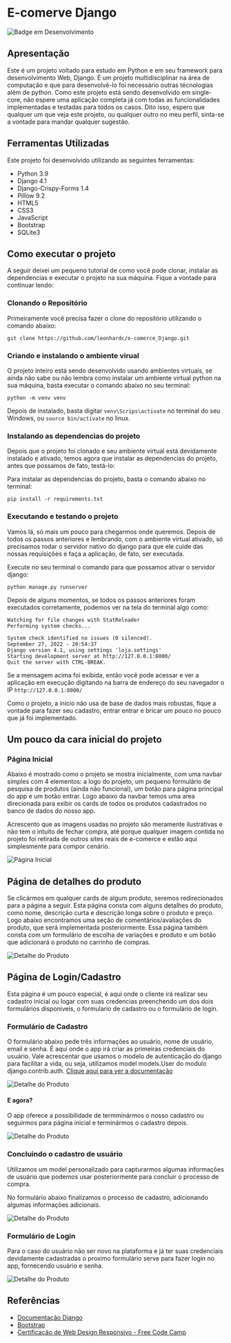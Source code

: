 # E-comerve Django

![Badge em Desenvolvimento](http://img.shields.io/static/v1?label=STATUS&message=EM%20DESENVOLVIMENTO&color=GREEN&style=for-the-badge)

## Apresentação

Este é um projeto voltado para estudo em Python e em seu framework para desenvolvimento Web, Django. É um projeto multidisciplinar na área de computação e que para desenvolvê-lo foi necessário outras técnologias além de python. 
Como este projeto está sendo desenvolvido em single-core, não espere uma aplicação completa já com todas as funcionalidades implementadas e testadas para todos os casos. Dito isso, espero que qualquer um que veja este projeto, ou qualquer outro no meu perfil, sinta-se a vontade para mandar qualquer sugestão.

## Ferramentas Utilizadas

Este projeto foi desenvolvido utilizando as seguintes ferramentas:

* Python 3.9
* Django 4.1
* Django-Crispy-Forms 1.4
* Pillow 9.2
* HTML5
* CSS3
* JavaScript
* Bootstrap
* SQLite3

## Como executar o projeto

A seguir deixei um pequeno tutorial de como você pode clonar, instalar as dependencias e executar o projeto na sua máquina. Fique a vontade para continuar lendo:

### Clonando o Repositório
Primeiramente você precisa fazer o clone do repositório utilizando o comando abaixo:

```
git clone https://github.com/leonhardc/e-comerce_Django.git
```

### Criando e instalando o ambiente virual
O projeto inteiro está sendo desenvolvido usando ambientes virtuais, se ainda não sabe ou não lembra como instalar um ambiente virtual python na sua máquina, basta executar o comando abaixo no seu terminal:

```
python -m venv venv
```

Depois de instalado, basta digitar `venv\Scrips\activate` no terminal do seu Windows, ou `source bin/activate` no linux.

### Instalando as dependencias do projeto

Depois que o projeto foi clonado e seu ambiente virtual está devidamente instalado e ativado, temos agora que instalar as dependencias do projeto, antes que possamos de fato, testá-lo:

Para instalar as dependencias do projeto, basta o comando abaixo no terminal:

```
pip install -r requirements.txt
```

### Executando e testando o projeto

Vamos lá, só mais um pouco para chegarmos onde queremos. Depois de todos os passos anteriores e lembrando, com o ambiente virtual ativado, só precisamos rodar o servidor nativo do django para que ele cuide das nossas requisições e faça a aplicação, de fato, ser executada. 

Execute no seu terminal o comando para que possamos ativar o servidor django:

```
python manage.py runserver
```

Depois de alguns momentos, se todos os passos anteriores foram executados corretamente, podemos ver na tela do terminal algo como:


```
Watching for file changes with StatReloader
Performing system checks...

System check identified no issues (0 silenced).
September 27, 2022 - 20:54:37
Django version 4.1, using settings 'loja.settings'
Starting development server at http://127.0.0.1:8000/
Quit the server with CTRL-BREAK.
```

Se a mensagem acima foi exibida, então você pode acessar e ver a aplicação em execução digitando na barra de endereço do seu navegador o IP `http://127.0.0.1:8000/`


Como o projeto, a início não usa de base de dados mais robustas, fique a vontade para fazer seu cadastro, entrar entrar e bricar um pouco no pouco que já foi implementado.


## Um pouco da cara inicial do projeto

### Página Inicial

Abaixo é mostrado como o projeto se mostra inicialmente, com uma navbar simples com 4 elementos: a logo do projeto, um pequeno formulário de pesquisa de produtos (ainda não funcional), um botão para página principal do app e um botão entrar. Logo abaixo da navbar temos uma area direcionada para exibir os cards de todos os produtos cadastrados no banco de dados do nosso app.

Acrescento que as imagens usadas no projeto são meramente ilustrativas e não tem o intuito de fechar compra, até porque qualquer imagem contida no projeto foi retirada de outros sites reais de e-comerce e estão aqui simplesmente para compor cenário.

![Página Inicial](./img/01.png)

## Página de detalhes do produto

Se clicármos em qualquer cards de algum produto, seremos redirecionados para a página a seguir. Esta página consta com alguns detalhes do produto, como nome, descrição curta e descrição longa sobre o produto e preço. Logo abaixo encontramos uma seção de comentários/avaliações do produto, que será implementada posteriormente. Essa página também consta com um formulário de escolha de variações e produto e um botão que adicionará o produto no carrinho de compras.

![Detalhe do Produto](./img/02.png)

## Página de Login/Cadastro

Esta página é um pouco especial, é aqui onde o cliente irá realizar seu cadastro inicial ou logar com suas credencias preenchendo um dos dois formulários disponiveis, o formulario de cadastro ou o formulário de login. 

### Formulário de Cadastro

O formulário abaixo pede três informações ao usuário, nome de usuário, email e senha. É aqui onde o app irá criar as primeiras credenciais do usuário. Vale acrescentar que usamos o modelo de autenticação do django para facilitar a vida, ou seja, utilizamos model models.User do modulo django.contrib.auth. [Clique aqui para ver a documentação](https://docs.djangoproject.com/en/4.1/ref/contrib/auth/)

![Detalhe do Produto](./img/03.png)

#### E agora?
O app oferece a possibilidade de termminármos o nosso cadastro ou seguirmos para página inicial e terminármos o cadastro depois.

![Detalhe do Produto](./img/04.png)

### Concluindo o cadastro de usuário
Utilizamos um model personalizado para capturarmos algumas informações de usuário que podemos usar posteriormente para concluir o processo de compra. 

No formulário abaixo finalizamos o processo de cadastro, adicionando algumas informações adicionais.

![Detalhe do Produto](./img/05.png)

### Formulário de Login

Para o caso do usuário não ser novo na plataforma e já ter suas credenciais devidamente cadastradas o proximo formulário serve para fazer login no app, fornecendo usuário e senha.

![Detalhe do Produto](./img/03-2.png)

## Referências

* [Documentação Django](https://docs.djangoproject.com/pt-br/4.1/)
* [Bootstrap](https://getbootstrap.com/)
* [Certificação de Web Design Responsivo - Free Code Camp](https://www.freecodecamp.org/learn/2022/responsive-web-design/)




